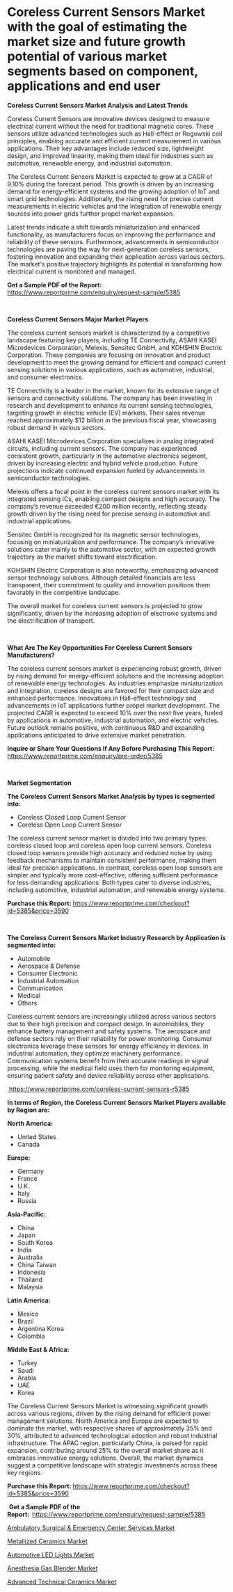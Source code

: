<p><h1>Coreless Current Sensors Market with the goal of estimating the market size and future growth potential of various market segments based on component, applications and end user</h1></p><p><strong>Coreless Current Sensors Market Analysis and Latest Trends</strong></p>
<p><p>Coreless Current Sensors are innovative devices designed to measure electrical current without the need for traditional magnetic cores. These sensors utilize advanced technologies such as Hall-effect or Rogowski coil principles, enabling accurate and efficient current measurement in various applications. Their key advantages include reduced size, lightweight design, and improved linearity, making them ideal for industries such as automotive, renewable energy, and industrial automation.</p><p>The Coreless Current Sensors Market is expected to grow at a CAGR of 9.10% during the forecast period. This growth is driven by an increasing demand for energy-efficient systems and the growing adoption of IoT and smart grid technologies. Additionally, the rising need for precise current measurements in electric vehicles and the integration of renewable energy sources into power grids further propel market expansion. </p><p>Latest trends indicate a shift towards miniaturization and enhanced functionality, as manufacturers focus on improving the performance and reliability of these sensors. Furthermore, advancements in semiconductor technologies are paving the way for next-generation coreless sensors, fostering innovation and expanding their application across various sectors. The market's positive trajectory highlights its potential in transforming how electrical current is monitored and managed.</p></p>
<p><strong>Get a Sample PDF of the Report:&nbsp;</strong> <a href="https://www.reportprime.com/enquiry/request-sample/5385?utm_campaign=1743&utm_medium=2&utm_source=Github&utm_content=ia&utm_term=27112024&utm_id=coreless-current-sensors">https://www.reportprime.com/enquiry/request-sample/5385</a></p>
<p>&nbsp;</p>
<p><strong>Coreless Current Sensors Major Market Players</strong></p>
<p><p>The coreless current sensors market is characterized by a competitive landscape featuring key players, including TE Connectivity, ASAHI KASEI Microdevices Corporation, Melexis, Sensitec GmbH, and KOHSHIN Electric Corporation. These companies are focusing on innovation and product development to meet the growing demand for efficient and compact current sensing solutions in various applications, such as automotive, industrial, and consumer electronics.</p><p>TE Connectivity is a leader in the market, known for its extensive range of sensors and connectivity solutions. The company has been investing in research and development to enhance its current sensing technologies, targeting growth in electric vehicle (EV) markets. Their sales revenue reached approximately $12 billion in the previous fiscal year, showcasing robust demand in various sectors.</p><p>ASAHI KASEI Microdevices Corporation specializes in analog integrated circuits, including current sensors. The company has experienced consistent growth, particularly in the automotive electronics segment, driven by increasing electric and hybrid vehicle production. Future projections indicate continued expansion fueled by advancements in semiconductor technologies.</p><p>Melexis offers a focal point in the coreless current sensors market with its integrated sensing ICs, enabling compact designs and high accuracy. The company’s revenue exceeded €200 million recently, reflecting steady growth driven by the rising need for precise sensing in automotive and industrial applications. </p><p>Sensitec GmbH is recognized for its magnetic sensor technologies, focusing on miniaturization and performance. The company’s innovative solutions cater mainly to the automotive sector, with an expected growth trajectory as the market shifts toward electrification.</p><p>KOHSHIN Electric Corporation is also noteworthy, emphasizing advanced sensor technology solutions. Although detailed financials are less transparent, their commitment to quality and innovation positions them favorably in the competitive landscape. </p><p>The overall market for coreless current sensors is projected to grow significantly, driven by the increasing adoption of electronic systems and the electrification of transport.</p></p>
<p>&nbsp;</p>
<p><strong>What Are The Key Opportunities For Coreless Current Sensors Manufacturers?</strong></p>
<p><p>The coreless current sensors market is experiencing robust growth, driven by rising demand for energy-efficient solutions and the increasing adoption of renewable energy technologies. As industries emphasize miniaturization and integration, coreless designs are favored for their compact size and enhanced performance. Innovations in Hall-effect technology and advancements in IoT applications further propel market development. The projected CAGR is expected to exceed 10% over the next five years, fueled by applications in automotive, industrial automation, and electric vehicles. Future outlook remains positive, with continuous R&D and expanding applications anticipated to drive extensive market penetration.</p></p>
<p><strong>Inquire or Share Your Questions If Any Before Purchasing This Report:</strong> <a href="https://www.reportprime.com/enquiry/pre-order/5385?utm_campaign=1743&utm_medium=2&utm_source=Github&utm_content=ia&utm_term=27112024&utm_id=coreless-current-sensors">https://www.reportprime.com/enquiry/pre-order/5385</a></p>
<p>&nbsp;</p>
<p><strong>Market Segmentation</strong></p>
<p><strong>The Coreless Current Sensors Market Analysis by types is segmented into:</strong></p>
<p><ul><li>Coreless Closed Loop Current Sensor</li><li>Coreless Open Loop Current Sensor</li></ul></p>
<p><p>The coreless current sensor market is divided into two primary types: coreless closed loop and coreless open loop current sensors. Coreless closed loop sensors provide high accuracy and reduced noise by using feedback mechanisms to maintain consistent performance, making them ideal for precision applications. In contrast, coreless open loop sensors are simpler and typically more cost-effective, offering sufficient performance for less demanding applications. Both types cater to diverse industries, including automotive, industrial automation, and renewable energy systems.</p></p>
<p><strong>Purchase this Report:&nbsp;</strong><a href="https://www.reportprime.com/checkout?id=5385&price=3590&utm_campaign=1743&utm_medium=2&utm_source=Github&utm_content=ia&utm_term=27112024&utm_id=coreless-current-sensors">https://www.reportprime.com/checkout?id=5385&price=3590</a></p>
<p>&nbsp;</p>
<p><strong>The Coreless Current Sensors Market Industry Research by Application is segmented into:</strong></p>
<p><ul><li>Automobile</li><li>Aerospace & Defense</li><li>Consumer Electronic</li><li>Industrial Automation</li><li>Communication</li><li>Medical</li><li>Others</li></ul></p>
<p><p>Coreless current sensors are increasingly utilized across various sectors due to their high precision and compact design. In automobiles, they enhance battery management and safety systems. The aerospace and defense sectors rely on their reliability for power monitoring. Consumer electronics leverage these sensors for energy efficiency in devices. In industrial automation, they optimize machinery performance. Communication systems benefit from their accurate readings in signal processing, while the medical field uses them for monitoring equipment, ensuring patient safety and device reliability across other applications.</p></p>
<p><a href="https://www.reportprime.com/coreless-current-sensors-r5385?utm_campaign=1743&utm_medium=2&utm_source=Github&utm_content=ia&utm_term=27112024&utm_id=coreless-current-sensors">&nbsp;https://www.reportprime.com/coreless-current-sensors-r5385</a></p>
<p><strong>In terms of Region, the Coreless Current Sensors Market Players available by Region are:</strong></p>
<p>
    <p> <strong> North America: </strong>
        <ul>
            <li>United States</li>
            <li>Canada</li>
        </ul>
        </p> 
    <p> <strong> Europe: </strong>
        <ul>
            <li>Germany</li>
            <li>France</li>
            <li>U.K.</li>
            <li>Italy</li>
            <li>Russia</li>
        </ul>
        </p> 
    <p> <strong> Asia-Pacific: </strong>
        <ul>
            <li>China</li>
            <li>Japan</li>
            <li>South Korea</li>
            <li>India</li>
            <li>Australia</li>
            <li>China Taiwan</li>
            <li>Indonesia</li>
            <li>Thailand</li>
            <li>Malaysia</li>
        </ul>
        </p> 
    <p> <strong> Latin America: </strong>
        <ul>
            <li>Mexico</li>
            <li>Brazil</li>
            <li>Argentina Korea</li>
            <li>Colombia</li>
        </ul>
        </p> 
    <p> <strong> Middle East & Africa: </strong>
        <ul>
            <li>Turkey</li>
            <li>Saudi</li>
            <li>Arabia</li>
            <li>UAE</li>
            <li>Korea</li>
        </ul>
    </p>
    </p>
<p><p>The Coreless Current Sensors Market is witnessing significant growth across various regions, driven by the rising demand for efficient power management solutions. North America and Europe are expected to dominate the market, with respective shares of approximately 35% and 30%, attributed to advanced technological adoption and robust industrial infrastructure. The APAC region, particularly China, is poised for rapid expansion, contributing around 25% to the overall market share as it embraces innovative energy solutions. Overall, the market dynamics suggest a competitive landscape with strategic investments across these key regions.</p></p>
<p><strong>Purchase this Report: </strong><a href="https://www.reportprime.com/checkout?id=5385&price=3590&utm_campaign=1743&utm_medium=2&utm_source=Github&utm_content=ia&utm_term=27112024&utm_id=coreless-current-sensors">https://www.reportprime.com/checkout?id=5385&price=3590</a></p>
<p>&nbsp;<strong>Get a Sample PDF of the Report:&nbsp;&nbsp;</strong><a href="https://www.reportprime.com/enquiry/request-sample/5385?utm_campaign=1743&utm_medium=2&utm_source=Github&utm_content=ia&utm_term=27112024&utm_id=coreless-current-sensors">https://www.reportprime.com/enquiry/request-sample/5385</a></p>
<p><strong></strong></p>
<p><p><a href="https://issuu.com/reportprime-2/docs/ambulatory-surgical-emergency-cente_b348009310d5d7?utm_campaign=1743&utm_medium=2&utm_source=Github&utm_content=ia&utm_term=27112024&utm_id=coreless-current-sensors">Ambulatory Surgical & Emergency Center Services Market</a></p><p><a href="https://www.linkedin.com/pulse/global-perspectives-metallized-ceramics-market-trends-challenges-qrppf?utm_campaign=1743&utm_medium=2&utm_source=Github&utm_content=ia&utm_term=27112024&utm_id=coreless-current-sensors">Metallized Ceramics Market</a></p><p><a href="https://www.linkedin.com/pulse/automotive-led-lights-industry-projections-market-revenue-n5xtf?utm_campaign=1743&utm_medium=2&utm_source=Github&utm_content=ia&utm_term=27112024&utm_id=coreless-current-sensors">Automotive LED Lights Market</a></p><p><a href="https://issuu.com/reportprime-2/docs/anesthesia-gas-blender-market-size-_11ee20526e5cb9?utm_campaign=1743&utm_medium=2&utm_source=Github&utm_content=ia&utm_term=27112024&utm_id=coreless-current-sensors">Anesthesia Gas Blender Market</a></p><p><a href="https://www.linkedin.com/pulse/insightful-highlights-advanced-technical-ceramics-market-hzgyf?utm_campaign=1743&utm_medium=2&utm_source=Github&utm_content=ia&utm_term=27112024&utm_id=coreless-current-sensors">Advanced Technical Ceramics Market</a></p></p>